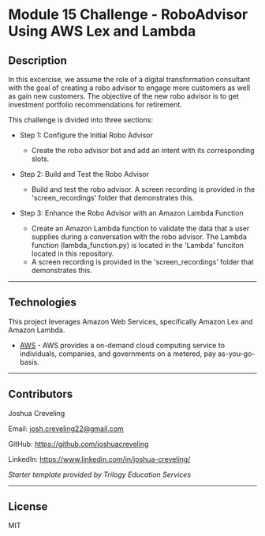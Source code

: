 # Module 15 Challenge - RoboAdvisor Using AWS Lex and Lambda

## Description

In this excercise, we assume the role of a digital transformation consultant with the goal of creating a robo advisor to engage more customers as well as gain new customers.  The objective of the new robo advisor is to get investment portfolio recommendations for retirement.  

This challenge is divided into three sections:

* Step 1: Configure the Initial Robo Advisor 
    * Create the robo advisor bot and add an intent with its corresponding slots. 

* Step 2: Build and Test the Robo Advisor 
    * Build and test the robo advisor.  A screen recording is provided in the 'screen_recordings' folder that demonstrates this.

* Step 3: Enhance the Robo Advisor with an Amazon Lambda Function
    * Create an Amazon Lambda function to validate the data that a user supplies during a conversation with the robo advisor.  The Lambda function (lambda_function.py) is located in the 'Lambda' funciton located in this repository. 
    * A screen recording is provided in the 'screen_recordings' folder that demonstrates this.
---
## Technologies

This project leverages Amazon Web Services, specifically Amazon Lex and Amazon Lambda.  

* [AWS](https://aws.amazon.com/what-is-aws/) - AWS provides a on-demand cloud computing service to individuals, companies, and governments on a metered, pay as-you-go-basis.
---
## Contributors

Joshua Creveling

Email: josh.creveling22@gmail.com

GitHub: https://github.com/joshuacreveling

LinkedIn: https://www.linkedin.com/in/joshua-creveling/

*Starter template provided by Trilogy Education Services*

---

## License

MIT
